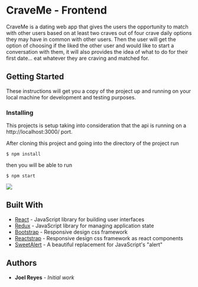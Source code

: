 # CraveMe - Frontend

CraveMe is a dating web app that gives the users the opportunity to match with other users based on at least two craves out of four crave daily options they may have in common with other users. Then the user will get the option of choosing if the liked the other user and would like to start a conversation with them, it will also provides the idea of what to do for their first date... eat whatever they are craving and matched for.


## Getting Started

These instructions will get you a copy of the project up and running on your local machine for development and testing purposes.

### Installing

This projects is setup taking into consideration that the api is running on a http://localhost:3000/ port.

After cloning this project and going into the directory of the project run

```
$ npm install
```
then you will be able to run
```
$ npm start
```

![](after-installation.gif)

## Built With

* [React](https://reactjs.org/) - JavaScript library for building user interfaces
* [Redux](https://redux.js.org/) - JavaScript library for managing application state
* [Bootstrap](https://getbootstrap.com/) - Responsive design css framework
* [Reactstrap](https://reactstrap.github.io/) - Responsive design css framework as react components
* [SweetAlert](https://sweetalert.js.org/) - A beautiful replacement for JavaScript's "alert"

## Authors

* **Joel Reyes** - *Initial work* 
